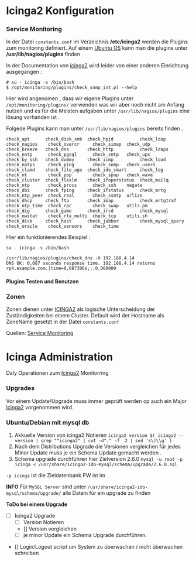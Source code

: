 Icinga2 Konfiguration
===

### Service Monitoring

In der Datei `constants.conf` im Verzeichnis **/etc/icinga2** werden die Plugins zum monitoring definiert.
Auf einem [Ubuntu OS](../ubuntu) kann man die plugins unter **/usr/lib/nagios/plugins** finden

In der Documentation von [icinga2](https://docs.icinga.com/icinga2/latest/doc/module/icinga2/chapter/service-monitoring) wird leider von einer anderen Einrichtung ausgegangen :
```
# su - icinga -s /bin/bash
$ /opt/monitoring/plugins/check_snmp_int.pl --help
```

Hier wird angenomen , dass wir eigene Plugins unter `/opt/monitoring/plugins/` verwenden was wir aber noch nicht am Anfang nutzen und es für die Meisten aufgaben unter `/usr/lib/nagios/plugins` eine lösung vorhanden ist . 

Folgede Plugins kann man unter `/usr/lib/nagios/plugins` bereits finden .

```
check_apt      check_disk_smb  check_hpjd          check_ldap         check_nagios    check_overcr     check_simap  check_udp
check_breeze   check_dns       check_http          check_ldaps        check_nntp      check_pgsql      check_smtp   check_ups
check_by_ssh   check_dummy     check_icmp          check_load         check_nntps     check_ping       check_snmp   check_users
check_clamd    check_file_age  check_ide_smart     check_log          check_nt        check_pop        check_spop   check_wave
check_cluster  check_flexlm    check_ifoperstatus  check_mailq        check_ntp       check_procs      check_ssh    negate
check_dbi      check_fping     check_ifstatus      check_mrtg         check_ntp_peer  check_real       check_ssmtp  urlize
check_dhcp     check_ftp       check_imap          check_mrtgtraf     check_ntp_time  check_rpc        check_swap   utils.pm
check_dig      check_game      check_ircd          check_mysql        check_nwstat    check_rta_multi  check_tcp    utils.sh
check_disk     check_host      check_jabber        check_mysql_query  check_oracle    check_sensors    check_time
```

Hier ein funktionierendes Beispiel :
```
su - icinga -s /bin/bash

/usr/lib/nagios/plugins/check_dns -H 192.168.4.14
DNS OK: 0,087 seconds response time. 192.168.4.14 returns rp4.example.com.|time=0,087306s;;;0,000000
```

#### Plugins Testen und Benutzen 


### Zonen
Zonen dienen unter [ICINGA2](../icinga2) als logische Unterscheidung der Zuständigkeiten bei einem Cluster.
Default wird der Hostname als ZoneName gesetzt in der Datei `constants.conf` 

Quellen: 
[Service Monitoring](https://docs.icinga.com/icinga2/latest/doc/module/icinga2/chapter/service-monitoring)
[](https://docs.icinga.com/icinga2/latest/doc/module/icinga2/chapter/service-monitoring#service-monitoring-dns)
[]()
[]()
[]()


Icinga Administration
===
Daly Operationen zum [Icinga2](../icinga2) Monitorring

### Upgrades
Vor einem Update/Upgrade muss immer geprüft werden op auch ein  Major [Icinga2](../icinga2) vorgenommen wird.

### Ubuntu/Debian mit mysql db

1.  Akkuelle Version von icinga2 Notieren `icinga2 version $( icinga2 --version | grep "^icinga2" | cut -d":" -f  2 | sed 's\)\\g' ) `
2. Nach dem Distributions Upgrade die Versionen vergleichen für jedes Minor Update muss je ein Schema Update gemacht werden .
3. Schema upgrade durchführen hier Zielversion 2.6.0 `mysql -u root -p icinga < /usr/share/icinga2-ido-mysql/schema/upgrade/2.6.0.sql`

`-p icinga` ist die Zieldatenbank PW ist im 

**INFO**
Für `MySQL Server` sind unter `/usr/share/icinga2-ido-mysql/schema/upgrade/` alle Datein für ein upgrade zu finden 

**ToDo  bei einem Upgrade**

- [ ] Icinga2 Upgrade
    - [ ] Version Notieren
    - [] Version vergleichen
    - [ ] je minor Update ein Schema Upgrade durchführen.
- [] Login/Logout script um System zu überwachen / nicht überwachen schreiben
